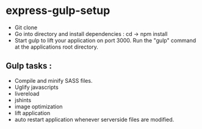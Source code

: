 # express-gulp-setup

- Git clone
- Go into directory and install dependencies : cd -> npm install
- Start gulp to lift your application on port 3000. Run the "gulp" command at the applications root directory.

##  Gulp tasks :
- Compile and minify SASS files.
- Uglify javascripts
- livereload
- jshints
- image optimization
- lift application
- auto restart application whenever serverside files are modified.
